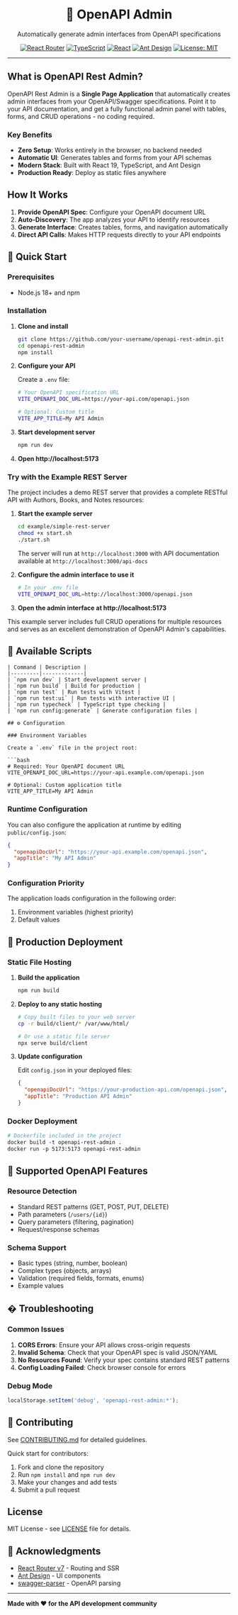 <div align="center">
  <h1>🚀 OpenAPI Admin</h1>
  <p>Automatically generate admin interfaces from OpenAPI specifications</p>
  
  [![React Router](https://img.shields.io/badge/React%20Router-v7-blue.svg)](https://reactrouter.com/)
  [![TypeScript](https://img.shields.io/badge/TypeScript-5.8-blue.svg)](https://www.typescriptlang.org/)
  [![React](https://img.shields.io/badge/React-19.1-blue.svg)](https://reactjs.org/)
  [![Ant Design](https://img.shields.io/badge/Ant%20Design-5.26-red.svg)](https://ant.design/)
  [![License: MIT](https://img.shields.io/badge/License-MIT-yellow.svg)](https://opensource.org/licenses/MIT)
</div>

---

## What is OpenAPI Rest Admin?

OpenAPI Rest Admin is a **Single Page Application** that automatically creates admin interfaces from your OpenAPI/Swagger specifications. Point it to your API documentation, and get a fully functional admin panel with tables, forms, and CRUD operations - no coding required.

### Key Benefits

- **Zero Setup**: Works entirely in the browser, no backend needed
- **Automatic UI**: Generates tables and forms from your API schemas
- **Modern Stack**: Built with React 19, TypeScript, and Ant Design
- **Production Ready**: Deploy as static files anywhere

## How It Works

1. **Provide OpenAPI Spec**: Configure your OpenAPI document URL
2. **Auto-Discovery**: The app analyzes your API to identify resources
3. **Generate Interface**: Creates tables, forms, and navigation automatically
4. **Direct API Calls**: Makes HTTP requests directly to your API endpoints

## 🚀 Quick Start

### Prerequisites

- Node.js 18+ and npm

### Installation

1. **Clone and install**
   ```bash
   git clone https://github.com/your-username/openapi-rest-admin.git
   cd openapi-rest-admin
   npm install
   ```

2. **Configure your API**
   
   Create a `.env` file:
   ```bash
   # Your OpenAPI specification URL
   VITE_OPENAPI_DOC_URL=https://your-api.com/openapi.json
   
   # Optional: Custom title
   VITE_APP_TITLE=My API Admin
   ```

3. **Start development server**
   ```bash
   npm run dev
   ```

4. **Open http://localhost:5173**

### Try with the Example REST Server

The project includes a demo REST server that provides a complete RESTful API with Authors, Books, and Notes resources:

1. **Start the example server**
   ```bash
   cd example/simple-rest-server
   chmod +x start.sh
   ./start.sh
   ```

   The server will run at `http://localhost:3000` with API documentation available at `http://localhost:3000/api-docs`

2. **Configure the admin interface to use it**
   ```bash
   # In your .env file
   VITE_OPENAPI_DOC_URL=http://localhost:3000/openapi.json
   ```

3. **Open the admin interface at http://localhost:5173**

This example server includes full CRUD operations for multiple resources and serves as an excellent demonstration of OpenAPI Admin's capabilities.

## 📜 Available Scripts

```
| Command | Description |
|---------|-------------|
| `npm run dev` | Start development server |
| `npm run build` | Build for production |
| `npm run test` | Run tests with Vitest |
| `npm run test:ui` | Run tests with interactive UI |
| `npm run typecheck` | TypeScript type checking |
| `npm run config:generate` | Generate configuration files |

## ⚙️ Configuration

### Environment Variables

Create a `.env` file in the project root:

```bash
# Required: Your OpenAPI document URL
VITE_OPENAPI_DOC_URL=https://your-api.example.com/openapi.json

# Optional: Custom application title
VITE_APP_TITLE=My API Admin
```

### Runtime Configuration

You can also configure the application at runtime by editing `public/config.json`:

```json
{
  "openapiDocUrl": "https://your-api.example.com/openapi.json",
  "appTitle": "My API Admin"
}
```

### Configuration Priority

The application loads configuration in the following order:
1. Environment variables (highest priority)
3. Default values

## 🚀 Production Deployment

### Static File Hosting

1. **Build the application**
   ```bash
   npm run build
   ```

2. **Deploy to any static hosting**
   ```bash
   # Copy built files to your web server
   cp -r build/client/* /var/www/html/
   
   # Or use a static file server
   npx serve build/client
   ```

3. **Update configuration**
   
   Edit `config.json` in your deployed files:
   ```json
   {
     "openapiDocUrl": "https://your-production-api.com/openapi.json",
     "appTitle": "Production API Admin"
   }
   ```

### Docker Deployment

```dockerfile
# Dockerfile included in the project
docker build -t openapi-rest-admin .
docker run -p 5173:5173 openapi-rest-admin
```

## 🔧 Supported OpenAPI Features

### Resource Detection
- Standard REST patterns (GET, POST, PUT, DELETE)
- Path parameters (`/users/{id}`)
- Query parameters (filtering, pagination)
- Request/response schemas

### Schema Support
- Basic types (string, number, boolean)
- Complex types (objects, arrays)
- Validation (required fields, formats, enums)
- Example values

## � Troubleshooting

### Common Issues

1. **CORS Errors**: Ensure your API allows cross-origin requests
2. **Invalid Schema**: Check that your OpenAPI spec is valid JSON/YAML
3. **No Resources Found**: Verify your spec contains standard REST patterns
4. **Config Loading Failed**: Check browser console for errors

### Debug Mode
```javascript
localStorage.setItem('debug', 'openapi-rest-admin:*');
```

## 🤝 Contributing

See [CONTRIBUTING.md](CONTRIBUTING.md) for detailed guidelines.

Quick start for contributors:
1. Fork and clone the repository
2. Run `npm install` and `npm run dev`
3. Make your changes and add tests
4. Submit a pull request

##  License

MIT License - see [LICENSE](LICENSE) file for details.

## 🙏 Acknowledgments

- [React Router v7](https://reactrouter.com/) - Routing and SSR
- [Ant Design](https://ant.design/) - UI components
- [swagger-parser](https://github.com/APIDevTools/swagger-parser) - OpenAPI parsing

---

**Made with ❤️ for the API development community**
